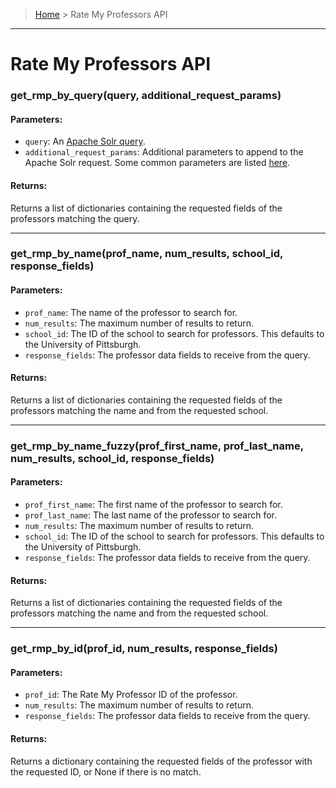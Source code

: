 > [Home](README.md) > Rate My Professors API
---

# Rate My Professors API

### **get_rmp_by_query(query, additional_request_params)**

#### **Parameters**:
  - `query`: An [Apache Solr query](https://lucene.apache.org/solr/guide/6_6/the-standard-query-parser.html).
  - `additional_request_params`: Additional parameters to append to the Apache Solr request. Some common parameters are listed [here](https://lucene.apache.org/solr/guide/6_6/common-query-parameters.html).

#### **Returns**:
Returns a list of dictionaries containing the requested fields of the professors matching the query.

---

### **get_rmp_by_name(prof_name, num_results, school_id, response_fields)**

#### **Parameters**:
  - `prof_name`: The name of the professor to search for.
  - `num_results`: The maximum number of results to return.
  - `school_id`: The ID of the school to search for professors. This defaults to the University of Pittsburgh.
  - `response_fields`: The professor data fields to receive from the query.

#### **Returns**:
Returns a list of dictionaries containing the requested fields of the professors matching the name and from the requested school.

---

### **get_rmp_by_name_fuzzy(prof_first_name, prof_last_name, num_results, school_id, response_fields)**

#### **Parameters**:
  - `prof_first_name`: The first name of the professor to search for.
  - `prof_last_name`: The last name of the professor to search for.
  - `num_results`: The maximum number of results to return.
  - `school_id`: The ID of the school to search for professors. This defaults to the University of Pittsburgh.
  - `response_fields`: The professor data fields to receive from the query.

#### **Returns**:
Returns a list of dictionaries containing the requested fields of the professors matching the name and from the requested school.

---

### **get_rmp_by_id(prof_id, num_results, response_fields)**

#### **Parameters**:
  - `prof_id`: The Rate My Professor ID of the professor.
  - `num_results`: The maximum number of results to return.
  - `response_fields`: The professor data fields to receive from the query.

#### **Returns**:
Returns a dictionary containing the requested fields of the professor with the requested ID, or None if there is no match.
